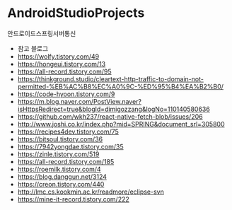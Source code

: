 # AndroidStudioProjects
 안드로이드스프링서버통신

* 참고 블로그
* https://wolfy.tistory.com/49
* https://hongeui.tistory.com/13
* https://all-record.tistory.com/95
* https://thinkground.studio/cleartext-http-traffic-to-domain-not-permitted-%EB%AC%B8%EC%A0%9C-%ED%95%B4%EA%B2%B0/
* https://code-hyoon.tistory.com/9
* https://m.blog.naver.com/PostView.naver?isHttpsRedirect=true&blogId=dimigozzang&logNo=110140580636
* https://github.com/wkh237/react-native-fetch-blob/issues/206
* http://www.joshi.co.kr/index.php?mid=SPRING&document_srl=305800
* https://recipes4dev.tistory.com/75
* https://bitsoul.tistory.com/36
* https://7942yongdae.tistory.com/35
* https://zinle.tistory.com/519
* https://all-record.tistory.com/185
* https://roemilk.tistory.com/4
* https://blog.danggun.net/3124
* https://creon.tistory.com/440
* http://lmc.cs.kookmin.ac.kr/readmore/eclipse-svn
* https://mine-it-record.tistory.com/222